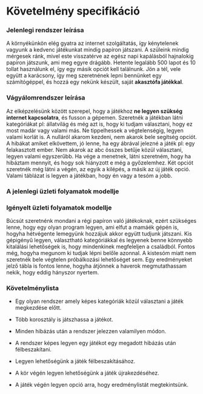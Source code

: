 # Követelmény specifikáció
### Jelenlegi rendszer leírása
A környékünkön elég gyatra az internet szolgáltatás, így kénytelenek vagyunk a kedvenc játékunkat mindig papíron játszani.
A szüleink mindig mérgesek ránk, mivel este visszatérve az egész napi kapálásból hajnalokig papíron játszunk, ami meg egyre drágább.
Hetente legalább 500 lapot és 10 tollat használunk el, így egy másik opciót kell találnunk.
Jön a tél, vele együtt a karácsony, így meg szeretnének lepni bennünket egy számítógéppel, és hozzá egy nekünk készült, saját **akasztófa játékkal**.
### Vágyálomrendszer leírása
Az elképzelésünk között szerepel, hogy a játékhoz **ne legyen szükség internet kapcsolatra**, és fusson a gépemen.
Szeretnék a játékban látni kategóriákat pl: állatvilág és még azt is, hogy ki tudjam választani, hogy ez most madár vagy valami más.
Ne tippelhessek a végtelenségig, legyen valami korlát is. A nulláról akarom kezdeni, nem akarok bele segítség opciót.
A hibákat amiket elkövettem, jó lenne, ha egy ábrával jelezné a játék pl: egy felakasztott ember.
Nem akarok az abc összes betűje közül választani, legyen valami egyszerűbb.
Ha vége a menetnek, látni szeretném, hogy ha hibáztam mennyit, és hogy sok hiányzott e még a győzelemhez.
Két opciót szeretnék még látni a végén, az egyik a kilépés, a másik az új játék opció.
Valami táblázat is legyen a játékban, hogy én vagy a tesóm a jobb.
### A jelenlegi üzleti folyamatok modellje
### Igényelt üzleti folyamatok modellje
Búcsút szeretnénk mondani a régi papíron való játékoknak, ezért szükséges lenne, hogy
egy olyan program legyen, ami elfut a mamáék gépén is, hogyha hétvégente lemegyünk hozzájuk akkor együtt tudjunk játszani.
Kis gépigényű legyen, választható kategóriákkal és legyenek benne könnyebb kitalálási lehetőségek is, hogy mindenkinek megfeleljen a családból.
Fontos még, hogyha megunom ki tudjak lépni belőle azonnal. A kistesóm miatt nem szeretnék bele végtelen próbálkozási lehetőséget sem.
Egy eredményeket jelző tábla is fontos lenne, hogyha átjönnek a haverok megmutathassam nekik, hogy eddig hányszor nyertem.
### Követelménylista
*   Egy olyan rendszer amely képes kategóriák közül választani a játék megkezdése előtt.

*   Több korosztály is játszhassa a játékot.

*   Minden hibázás után a rendszer jelezzen valamilyen módon.

*  A rendszer képes legyen egy játékot egy megadott hibázás után félbeszakítani.

*  Legyen lehetőségünk a játék félbeszakításához.

*  A kör végén legyen lehetőségünk a játék újrakezdéséhez.

*  A játék végén legyen opció arra, hogy eredménylistát megtekintsünk. 
